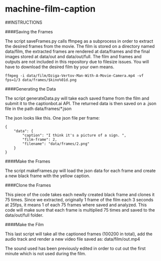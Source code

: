 # machine-film-caption

##INSTRUCTIONS

####Saving the Frames

The script saveFrames.py calls ffmpeg as a subprocess in order to extract the desired frames from the movie. The film is stored on a directory named data/film, the extracted frames are rendered at data/frames and the final images stored at data/out and data/out/full. The film and frames and outputs are not included in this repository due to filesize issues. You will have to download the desired film by your own means. 

	ffmpeg -i data/film/Dziga-Vertov-Man-With-A-Movie-Camera.mp4 -vf fps=1/3 data/frames/$kino%01d.png

####Generating the Data

The script generateData.py will take each saved frame from the film and submit it to the captionbot.ai API. The returned data is then saved on a .json file in the path data/frames/*.json

The json looks like this. One json file per frame:

	{
	  	"data": {
		    "caption": "I think it's a picture of a sign. ", 
		    "film-frame": 2, 
		    "filename": "data/frames/2.png"
	  	}
	}

####Make the Frames

The script makeFrames.py will load the json data for each frame and create a new black frame with the yellow caption.

####Clone the Frames
	
This piece of the code takes each newlly created black frame and clones it 75 times. Since we extracted, originally 1 frame of the film each 3 seconds at 25fps, it means 1 of each 75 frames where saved and analyzed. This code will make sure that each frame is multiplied 75 times and saved to the data/out/full folder.

####Make the Film

This last script will take all the captioned frames (100200 in total), add the audio track and render a new video file saved as: data/film/out.mp4

The sound used has been previously edited in order to cut out the first minute which is not used during the film.	